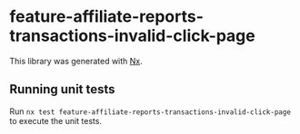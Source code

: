 # feature-affiliate-reports-transactions-invalid-click-page

This library was generated with [Nx](https://nx.dev).

## Running unit tests

Run `nx test feature-affiliate-reports-transactions-invalid-click-page` to execute the unit tests.
